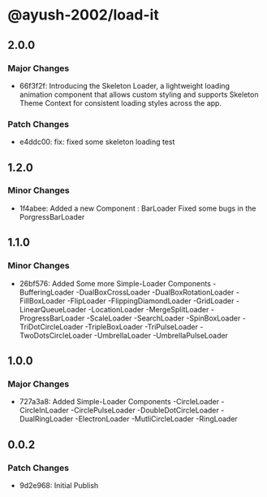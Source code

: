 # @ayush-2002/load-it

## 2.0.0

### Major Changes

- 66f3f2f: Introducing the Skeleton Loader, a lightweight loading animation component that allows custom styling and supports Skeleton Theme Context for consistent loading styles across the app.

### Patch Changes

- e4ddc00: fix: fixed some skeleton loading test

## 1.2.0

### Minor Changes

- 1f4abee: Added a new Component : BarLoader
  Fixed some bugs in the PorgressBarLoader

## 1.1.0

### Minor Changes

- 26bf576: Added Some more Simple-Loader Components
  -BufferingLoader
  -DualBoxCrossLoader
  -DualBoxRotationLoader
  -FillBoxLoader
  -FlipLoader
  -FlippingDiamondLoader
  -GridLoader
  -LinearQueueLoader
  -LocationLoader
  -MergeSplitLoader
  -ProgressBarLoader
  -ScaleLoader
  -SearchLoader
  -SpinBoxLoader
  -TriDotCircleLoader
  -TripleBoxLoader
  -TriPulseLoader
  -TwoDotsCircleLoader
  -UmbrellaLoader
  -UmbrellaPulseLoader

## 1.0.0

### Major Changes

- 727a3a8: Added Simple-Loader Components
  -CircleLoader
  -CircleInLoader
  -CirclePulseLoader
  -DoubleDotCircleLoader
  -DualRingLoader
  -ElectronLoader
  -MutliCircleLoader
  -RingLoader

## 0.0.2

### Patch Changes

- 9d2e968: Initial Publish

